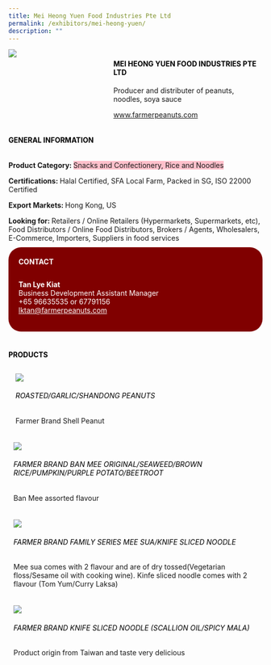 ```yaml
---
title: Mei Heong Yuen Food Industries Pte Ltd
permalink: /exhibitors/mei-heong-yuen/
description: ""
---
```

<head>
	<div class="flex-paragraph">
		<!--hi there! this is a comment and will provide you with instructional guides-->
		<!--insert booth number here!-->
		<p style="text-transform: uppercase"></p></div>
			<div class="flex-container" style="display: flex; flex-wrap: wrap;">
				<!--insert DOWNLOAD link of company logo between the " marks!-->
			<div class="card sgds" style="flex: 1 1 40%; display: block;"><img src="https://drive.google.com/uc?id=1w6GVtTm2TiM8_9te33krQ2z37quIRDER&export=download"></div>
	<div class="card-sgds" style="flex: 1 1 58%; display: block; margin-left: 3px">
		<h4 style="text-transform: uppercase; color: black;"><!--insert the exhibitor's name between the <b> tags here--><b>Mei Heong Yuen Food Industries Pte Ltd</b></h4><!--insert the exhibitor's description between the <p> tags here-->
		<p>Producer and distributer of peanuts, noodles, soya sauce</p>
		<!--insert the exhibitor's website link, making sure there is "https:// www." present please. make sure the entire https link goes in between the " marks-->
		<p><a href="https://www.farmerpeanuts.com/" target="_blank"><!--insert the www website link here (no need for https)-->www.farmerpeanuts.com</a></p>
	</div>
</div>
</head>

<body>
	<h4 style="text-transform: uppercase; color: black;"><b>General Information</b></h4>
		<div class="flex-container" style="display: flex; flex-wrap: wrap;">
			<div class="card sgds" style="flex: 1 1 65%; display: block; align-self: stretch">
			<div class="flex-paragraph">
			<p><b>Product Category: </b><span style=" background-color: pink; border-radius: 10 px;"><!--insert the exhibitor's pdt cat between the <p> tags here-->Snacks and Confectionery, Rice and Noodles</span></p> 
				<p><b>Certifications: </b><!--insert all the exhibitor's certifications between the </b> and </p> here-->Halal Certified, SFA Local Farm, Packed in SG, ISO 22000 Certified</p>
			<p><b>Export Markets: </b><!--insert all the exhibitor's export markets between the </b> and </p> here-->Hong Kong, US</p>
			<p style="margin-bottom: 10px;"><b>Looking for: </b><!--insert all the exhibitor's potential business partners between the </b> and </p> here-->Retailers / Online Retailers (Hypermarkets, Supermarkets, etc), Food Distributors / Online Food Distributors, Brokers / Agents, Wholesalers, E-Commerce, Importers, Suppliers in food services</p>
			</div>
		</div>
		<div class="card sgds" style="flex: 1 1 35%; padding: 10px; display: block; background-color: maroon; border-radius: 25px; align-self: center;">
		<h4 style="color: white; margin-top: 10px; margin-left: 10px;">CONTACT</h4>
		<div class="flex-paragraph">
			<!--replace with exhibitor's: -->
			<p style="padding: 10px; color: white;"><b><!-- POC name-->Tan Lye Kiat</b><br><!-- designation-->Business Development Assistant Manager<br><!--contact number-->+65 96635535 or 67791156<br><!-- for linking purposes, insert their email after "mailto:"...--><a href="mailto:lktan@farmerpeanuts.com" style="color: white;"><!--...and also include the display email before </a> here-->lktan@farmerpeanuts.com</a></p>
		</div>
			</div>
		</div>
	<br>
		<h4 style="text-transform: uppercase; color: black;"><b>products</b></h4>
<div style="display: flex; flex-wrap: wrap;">
  <div class="card sgds" style="flex: 1 1 47%; margin: 10px; display: block;"><!--insert the exhibitor's DOWNLOAD image for product between the " marks here-->
	<div class="flex-image" style="display: block;"><img src="https://drive.google.com/uc?id=1fb9ko4tX0V7TblZxOo2cJ8ko7HZvAnwV&export=download"></div>
	<div class="flex-paragraph">
		<h6 style="text-transform: uppercase; color: black;"><!--insert product name before </h6> and product description after <p>-->Roasted/Garlic/Shandong Peanuts</h6>
		<p>Farmer Brand Shell Peanut</p></div>
	</div>
		<div class="card sgds" style="flex: 1 1 47%; margin: 10px; display: block;">
		<div class="flex-image" style="display: block;"><img src="https://drive.google.com/uc?id=183SCFpINMaejYR6jsPM6D0JB_8fEKpdb&export=download"></div>
	<div class="flex-paragraph">
		<h6 style="text-transform: uppercase; color: black;">  
Farmer Brand Ban Mee Original/Seaweed/Brown rice/pumpkin/purple potato/Beetroot</h6>
		<p>Ban Mee assorted flavour
</p></div>
	</div>
		<div class="card sgds" style="flex: 1 1 47%; margin: 10px; display: block;">
		<div class="flex-image" style="display: block;"><img src="https://drive.google.com/uc?id=1zLMSleWaAfx6nYelU73bIJD10rcD8daR&export=download"></div>
	<div class="flex-paragraph">
		<h6 style="text-transform: uppercase; color: black;">Farmer Brand Family series Mee Sua/Knife Sliced noodle</h6>
		<p>Mee sua comes with 2 flavour and are of dry tossed(Vegetarian floss/Sesame oil with cooking wine). Kinfe sliced noodle comes with 2 flavour (Tom Yum/Curry Laksa)

</p></div>
		</div>
		<div class="card sgds" style="flex: 1 1 47%; margin: 10px; display: block;">
		<div class="flex-image" style="display: block;"><img src="https://drive.google.com/uc?id=1FzhEmUOVWxpAKeoTtYfH6RQASZ81cvg_&export=download"></div>
	<div class="flex-paragraph">
		<h6 style="text-transform: uppercase; color: black;">Farmer Brand Knife Sliced Noodle (Scallion oil/Spicy Mala)</h6>
		<p>Product origin from Taiwan and taste very delicious</p></div>
	</div>
	</div>
</body>